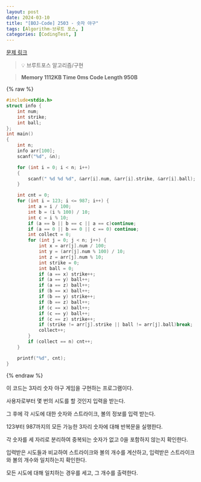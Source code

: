 ```yaml
---
layout: post
date: 2024-03-10
title: "[BOJ-Code] 2503 - 숫자 야구"
tags: [Algorithm-브루트 포스, ]
categories: [CodingTest, ]
---
```


[문제 링크](https://www.acmicpc.net/problem/2503)


> 💡 브루트포스 알고리즘/구현


> **Memory   1112KB                                   Time   0ms                                Code Length   950B**



{% raw %}
```c++
#include<stdio.h>
struct info {
	int num;
	int strike;
	int ball;
};
int main()
{
	int n;
	info arr[100];
	scanf("%d", &n);

	for (int i = 0; i < n; i++)
	{
		scanf(" %d %d %d", &arr[i].num, &arr[i].strike, &arr[i].ball);
	}

	int cnt = 0;
	for (int i = 123; i <= 987; i++) {
		int a = i / 100;
		int b = (i % 100) / 10;
		int c = i % 10;
		if (a == b || b == c || a == c)continue;
		if (a == 0 || b == 0 || c == 0) continue;
		int collect = 0;
		for (int j = 0; j < n; j++) {
			int x = arr[j].num / 100;
			int y = (arr[j].num % 100) / 10;
			int z = arr[j].num % 10;
			int strike = 0;
			int ball = 0;
			if (a == x) strike++;
			if (a == y) ball++;
			if (a == z) ball++;
			if (b == x) ball++;
			if (b == y) strike++;
			if (b == z) ball++;
			if (c == x) ball++;
			if (c == y) ball++;
			if (c == z) strike++;
			if (strike != arr[j].strike || ball != arr[j].ball)break;
			collect++;
		}
		if (collect == n) cnt++;
	}

	printf("%d", cnt);
}
```
{% endraw %}



이 코드는 3자리 숫자 야구 게임을 구현하는 프로그램이다.

사용자로부터 몇 번의 시도를 할 것인지 입력을 받는다.

그 후에 각 시도에 대한 숫자와 스트라이크, 볼의 정보를 입력 받는다.

123부터 987까지의 모든 가능한 3자리 숫자에 대해 반복문을 실행한다.

각 숫자를 세 자리로 분리하여 중복되는 숫자가 없고 0을 포함하지 않는지 확인한다.

입력받은 시도들과 비교하여 스트라이크와 볼의 개수를 계산하고, 입력받은 스트라이크와 볼의 개수와 일치하는지 확인한다.

모든 시도에 대해 일치하는 경우를 세고, 그 개수를 출력한다.


